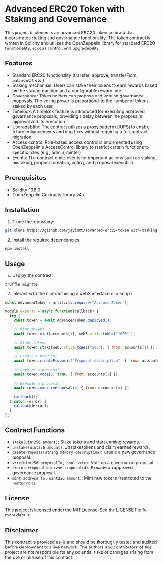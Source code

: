 # Advanced ERC20 Token with Staking and Governance

This project implements an advanced ERC20 token contract that incorporates staking and governance functionality. The token contract is written in Solidity and utilizes the OpenZeppelin library for standard ERC20 functionality, access control, and upgradability.

## Features

- Standard ERC20 functionality (transfer, approve, transferFrom, balanceOf, etc.)
- Staking mechanism: Users can stake their tokens to earn rewards based on the staking duration and a configurable reward rate.
- Governance: Token holders can propose and vote on governance proposals. The voting power is proportional to the number of tokens staked by each user.
- Timelock: A timelock feature is introduced for executing approved governance proposals, providing a delay between the proposal's approval and its execution.
- Upgradability: The contract utilizes a proxy pattern (UUPS) to enable future enhancements and bug fixes without requiring a full contract migration.
- Access control: Role-based access control is implemented using OpenZeppelin's AccessControl library to restrict certain functions to specific roles (e.g., admin, minter).
- Events: The contract emits events for important actions such as staking, unstaking, proposal creation, voting, and proposal execution.

## Prerequisites

- Solidity ^0.8.0
- OpenZeppelin Contracts library v4.x

## Installation

1. Clone the repository:

```bash
git clone https://github.com/jayinmt/advanced-erc20-token-with-staking-governance.git
```

2. Install the required dependencies:

```bash
npm install
```

## Usage

1. Deploy the contract:

```bash
truffle migrate
```

2. Interact with the contract using a web3 interface or a script:

```javascript
const AdvancedToken = artifacts.require("AdvancedToken");

module.exports = async function(callback) {
  try {
    const token = await AdvancedToken.deployed();
    
    // Mint tokens
    await token.mint(accounts[1], web3.utils.toWei("1000"));
    
    // Stake tokens
    await token.stake(web3.utils.toWei("500"), { from: accounts[1] });
    
    // Create a proposal
    await token.createProposal("Proposal description", { from: accounts[0] });
    
    // Vote on a proposal
    await token.vote(0, true, { from: accounts[1] });
    
    // Execute a proposal
    await token.executeProposal(0, { from: accounts[0] });
    
    callback();
  } catch (error) {
    callback(error);
  }
};
```

## Contract Functions

- `stake(uint256 amount)`: Stake tokens and start earning rewards.
- `unstake(uint256 amount)`: Unstake tokens and claim earned rewards.
- `createProposal(string memory description)`: Create a new governance proposal.
- `vote(uint256 proposalId, bool vote)`: Vote on a governance proposal.
- `executeProposal(uint256 proposalId)`: Execute an approved governance proposal.
- `mint(address to, uint256 amount)`: Mint new tokens (restricted to the minter role).

## License

This project is licensed under the MIT License. See the [LICENSE](LICENSE) file for more details.

## Disclaimer

This contract is provided as-is and should be thoroughly tested and audited before deployment to a live network. The authors and contributors of this project are not responsible for any potential risks or damages arising from the use or misuse of this contract.
